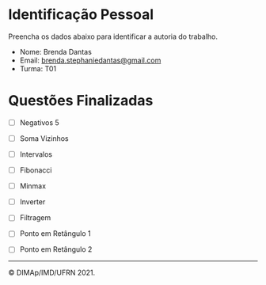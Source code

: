 ﻿# Identificação Pessoal

Preencha os dados abaixo para identificar a autoria do trabalho.

- Nome: Brenda Dantas
- Email: brenda.stephaniedantas@gmail.com
- Turma: T01

# Questões Finalizadas

- [ ] Negativos 5
- [ ] Soma Vizinhos
- [ ] Intervalos
- [ ] Fibonacci
- [ ] Minmax
- [ ] Inverter
- [ ] Filtragem
- [ ] Ponto em Retângulo 1
- [ ] Ponto em Retângulo 2


--------
&copy; DIMAp/IMD/UFRN 2021.
